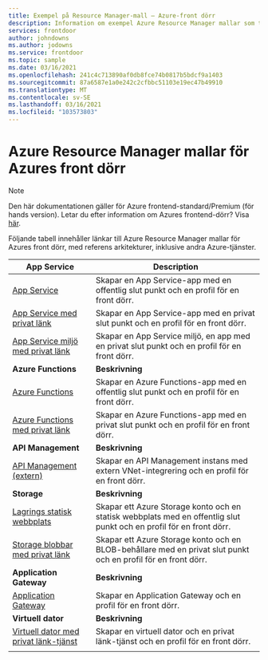```yaml
---
title: Exempel på Resource Manager-mall – Azure-front dörr
description: Information om exempel Azure Resource Manager mallar som tillhandahålls för Azures frontend-dörr.
services: frontdoor
author: johndowns
ms.author: jodowns
ms.service: frontdoor
ms.topic: sample
ms.date: 03/16/2021
ms.openlocfilehash: 241c4c713890af0db8fce74b0817b5bdcf9a1403
ms.sourcegitcommit: 87a6587e1a0e242c2cfbbc51103e19ec47b49910
ms.translationtype: MT
ms.contentlocale: sv-SE
ms.lasthandoff: 03/16/2021
ms.locfileid: "103573803"
---
```

# <a name="azure-resource-manager-templates-for-azure-front-door"></a>Azure Resource Manager mallar för Azures front dörr

> [!Note]
> Den här dokumentationen gäller för Azure frontend-standard/Premium (för hands version). Letar du efter information om Azures frontend-dörr? Visa [här](../front-door-overview.md).

Följande tabell innehåller länkar till Azure Resource Manager mallar för Azures front dörr, med referens arkitekturer, inklusive andra Azure-tjänster.

| App Service | Description |
|-|-|
| [App Service](https://github.com/Azure/azure-quickstart-templates/tree/master/201-front-door-standard-premium-app-service-public) | Skapar en App Service-app med en offentlig slut punkt och en profil för en front dörr.  |
| [App Service med privat länk](https://github.com/Azure/azure-quickstart-templates/tree/master/201-front-door-premium-app-service-private-link) | Skapar en App Service-app med en privat slut punkt och en profil för en front dörr.  |
| [App Service miljö med privat länk](https://github.com/Azure/azure-quickstart-templates/tree/master/201-front-door-premium-app-service-environment-internal-private-link) | Skapar en App Service miljö, en app med en privat slut punkt och en profil för en front dörr.  |
|**Azure Functions**| **Beskrivning** |
| [Azure Functions](https://github.com/Azure/azure-quickstart-templates/tree/master/201-front-door-standard-premium-function-public/) | Skapar en Azure Functions-app med en offentlig slut punkt och en profil för en front dörr.  |
| [Azure Functions med privat länk](https://github.com/Azure/azure-quickstart-templates/tree/master/201-front-door-premium-function-private-link) | Skapar en Azure Functions-app med en privat slut punkt och en profil för en front dörr.  |
|**API Management**| **Beskrivning** |
| [API Management (extern)](https://github.com/Azure/azure-quickstart-templates/tree/master/201-front-door-standard-premium-api-management-external) | Skapar en API Management instans med extern VNet-integrering och en profil för en front dörr.  |
|**Storage**| **Beskrivning** |
| [Lagrings statisk webbplats](https://github.com/Azure/azure-quickstart-templates/tree/master/201-front-door-standard-premium-storage-static-website) | Skapar ett Azure Storage konto och en statisk webbplats med en offentlig slut punkt och en profil för en front dörr.  |
| [Storage blobbar med privat länk](https://github.com/Azure/azure-quickstart-templates/tree/master/201-front-door-premium-storage-blobs-private-link) | Skapar ett Azure Storage konto och en BLOB-behållare med en privat slut punkt och en profil för en front dörr.  |
|**Application Gateway**| **Beskrivning** |
| [Application Gateway](https://github.com/Azure/azure-quickstart-templates/tree/master/201-front-door-standard-premium-application-gateway-public) | Skapar en Application Gateway och en profil för en front dörr. |
|**Virtuell dator**| **Beskrivning** |
| [Virtuell dator med privat länk-tjänst](https://github.com/Azure/azure-quickstart-templates/tree/master/201-front-door-premium-vm-private-link) | Skapar en virtuell dator och en privat länk-tjänst och en profil för en front dörr. |
| | |
